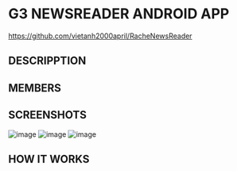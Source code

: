 # G3 NEWSREADER ANDROID APP 
https://github.com/vietanh2000april/RacheNewsReader

## DESCRIPPTION


## MEMBERS


## SCREENSHOTS
![image](https://user-images.githubusercontent.com/47298653/137578077-4301a493-08fa-45a6-9d44-75feb0a30c5a.png)
![image](https://user-images.githubusercontent.com/47298653/137578098-f00ec028-91d1-4429-8e96-943597357df0.png)
![image](https://user-images.githubusercontent.com/47298653/137578111-7b03b47c-8316-4e52-b62f-b6b414de7603.png)



## HOW IT WORKS
